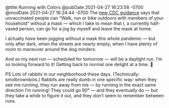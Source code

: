 @title Running with Colors
@pubDate 2021-04-27 16:23:58 -0700
@modDate 2021-04-27 16:24:44 -0700
The [new CDC guidance](https://www.washingtonpost.com/health/2021/04/27/cdc-guidance-masks-outdoors/) says that unvaccinated people can “Walk, run or bike outdoors with members of your household” without a mask — which I take to mean that I, a currently half-vaxed person, can go for a jog by myself and leave the mask at home.

I actually <em>have</em> been jogging without a mask this whole pandemic — but only after dark, when the streets are nearly empty, when I have plenty of room to maneuver around the dog minders.

And so my next run — scheduled for tomorrow — will be a daylight run. I’m so looking forward to it! Getting back to normal one delight at a time. 🎸

PS Lots of rabbits in our neighborhood these days. (Technically: smolbrownbois.) Rabbits are really dumb in one specific way: when they see me running, they run away from me — by running in the exact same direction I’m running! They could go 90° — and they eventually do — but they take a while to figure it out, and they don’t seem to remember between runs.
